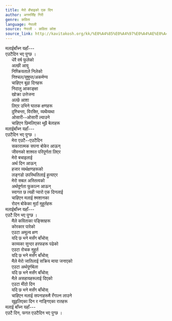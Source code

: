```yaml
---
title: मेरो बँचाइको एक दिन
author: अगमसिँह गिरी
genre: कविता
language: नेपाली
source: नेपाली - कविता कोश
source_link: http://kavitakosh.org/kk/%E0%A4%85%E0%A4%97%E0%A4%AE%E0%A4%B8%E0%A4%BF%E0%A4%81%E0%A4%B9_%E0%A4%97%E0%A4%BF%E0%A4%B0%E0%A5%80
---
```


मलाईबाँच्न यहाँ---  
एउटैदिन भए पुग्छ ।  
     धेरै वर्ष फुलेको  
     अल्छी आयु  
     निष्क्रियताले निलेको  
     निश्चल/सुषुप्त/अकर्मण्य  
     चाहिएन बूढा दिनहरू  
     निदालु आकाङ्क्षा  
     खोक्रा उत्तेजना  
     अल्छे आशा  
     लिएर उभिने घातक क्षणहरू  
     दुश्चिन्ता, विरक्ति, व्यथैव्यथा  
     ओसारी--ओसारी ल्याउने  
     चाहिएन छिमलिएका थुप्रै बेलाहरू  
मलाईबाँच्न यहाँ---  
एउटैदिन भए पुग्छ ।  
     मेरा एउटै--एउटैदिन  
     सकारात्मक सपना बोकेर आऊन्  
     जीवनको शाश्वत परिपूर्णता लिएर  
     मेरो बचाइलाई  
     अर्थ दिन आऊन्  
     हजार व्यर्थक्षणहरूको  
     लङ्गडो उपस्थितिलाई हुत्याएर  
     मेरो सबल अस्तित्वको  
     अर्थपूर्णता फुकाल्न आऊन्  
     स्वागत छ त्यही प्यारो एक दिनलाई  
     चाहिएन मलाई श्मशानका  
     रोदन बोकेका मुर्दा मुहूर्तहरू  
मलाईबाँच्न यहाँ---  
एउटै दिन भए पुग्छ ।  
     मैले कविताका पङ्क्तिहरू  
     कोरकार पारेको  
     एउटा अमूल्य क्षण  
     यदि छ भने मसँग बाँचोस्  
     काव्यका सुन्दर हरफहरू पढेको  
     एउटा रोचक मुहूर्त  
     यदि छ भने मसँग बाँचोस्  
     मैले मेरो जातिलाई सक्रिय माया जनाएको  
     एउटा अर्थपूर्णबेला  
     यदि छ भने मसँग बाँचोस्  
     मैले असहायहरूलाई दिएको  
     एउटा मीठो दिन  
     यदि छ भने मसँग बाँचोस्  
     चाहिएन मलाई सपनाहरूमै रँगाल्न लाउने  
     खुइलिएका दिन र नाङ्गिएका रातहरू  
मलाई बाँच्न यहाँ---  
एउटै दिन, फगत एउटैदिन भए पुग्छ ।
